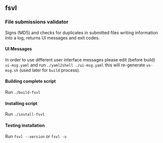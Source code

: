 fsvl
---
### File submissions validator

Signs (MD5) and checks for duplicates in submitted files writing information into a log, returns UI messages and exit codes.

#### UI Messages

In order to use different user interface messages please edit (before build) `ui-msg.yaml` and run `./yaml2shell ./ui-msg.yaml` this will re-generate `us-msg.sh` (used later for `build` process).

#### Building complete script

Run `./build-fsvl`

#### Installing script

Run `./install-fsvl`

#### Testing installation

Run `fsvl --version` or `fsvl -v`
